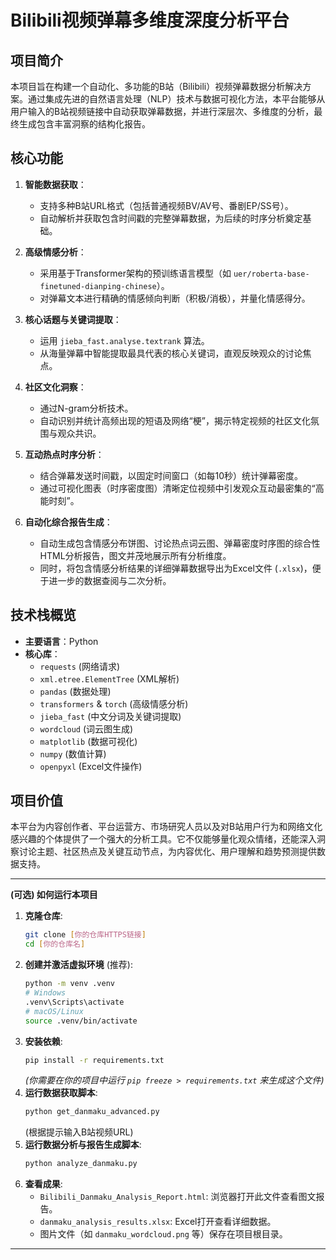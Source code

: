 # Bilibili视频弹幕多维度深度分析平台

## 项目简介

本项目旨在构建一个自动化、多功能的B站（Bilibili）视频弹幕数据分析解决方案。通过集成先进的自然语言处理（NLP）技术与数据可视化方法，本平台能够从用户输入的B站视频链接中自动获取弹幕数据，并进行深层次、多维度的分析，最终生成包含丰富洞察的结构化报告。

## 核心功能

1.  **智能数据获取**：
    * 支持多种B站URL格式（包括普通视频BV/AV号、番剧EP/SS号）。
    * 自动解析并获取包含时间戳的完整弹幕数据，为后续的时序分析奠定基础。

2.  **高级情感分析**：
    * 采用基于Transformer架构的预训练语言模型（如 `uer/roberta-base-finetuned-dianping-chinese`）。
    * 对弹幕文本进行精确的情感倾向判断（积极/消极），并量化情感得分。

3.  **核心话题与关键词提取**：
    * 运用 `jieba_fast.analyse.textrank` 算法。
    * 从海量弹幕中智能提取最具代表的核心关键词，直观反映观众的讨论焦点。

4.  **社区文化洞察**：
    * 通过N-gram分析技术。
    * 自动识别并统计高频出现的短语及网络“梗”，揭示特定视频的社区文化氛围与观众共识。

5.  **互动热点时序分析**：
    * 结合弹幕发送时间戳，以固定时间窗口（如每10秒）统计弹幕密度。
    * 通过可视化图表（时序密度图）清晰定位视频中引发观众互动最密集的“高能时刻”。

6.  **自动化综合报告生成**：
    * 自动生成包含情感分布饼图、讨论热点词云图、弹幕密度时序图的综合性HTML分析报告，图文并茂地展示所有分析维度。
    * 同时，将包含情感分析结果的详细弹幕数据导出为Excel文件 (`.xlsx`)，便于进一步的数据查阅与二次分析。

## 技术栈概览

* **主要语言**：Python
* **核心库**：
    * `requests` (网络请求)
    * `xml.etree.ElementTree` (XML解析)
    * `pandas` (数据处理)
    * `transformers` & `torch` (高级情感分析)
    * `jieba_fast` (中文分词及关键词提取)
    * `wordcloud` (词云图生成)
    * `matplotlib` (数据可视化)
    * `numpy` (数值计算)
    * `openpyxl` (Excel文件操作)

## 项目价值

本平台为内容创作者、平台运营方、市场研究人员以及对B站用户行为和网络文化感兴趣的个体提供了一个强大的分析工具。它不仅能够量化观众情绪，还能深入洞察讨论主题、社区热点及关键互动节点，为内容优化、用户理解和趋势预测提供数据支持。

---

**(可选) 如何运行本项目**

1.  **克隆仓库**:
    ```bash
    git clone [你的仓库HTTPS链接]
    cd [你的仓库名]
    ```
2.  **创建并激活虚拟环境** (推荐):
    ```bash
    python -m venv .venv
    # Windows
    .venv\Scripts\activate
    # macOS/Linux
    source .venv/bin/activate
    ```
3.  **安装依赖**:
    ```bash
    pip install -r requirements.txt
    ```
    *(你需要在你的项目中运行 `pip freeze > requirements.txt` 来生成这个文件)*
4.  **运行数据获取脚本**:
    ```bash
    python get_danmaku_advanced.py
    ```
    (根据提示输入B站视频URL)
5.  **运行数据分析与报告生成脚本**:
    ```bash
    python analyze_danmaku.py
    ```
6.  **查看成果**:
    * `Bilibili_Danmaku_Analysis_Report.html`: 浏览器打开此文件查看图文报告。
    * `danmaku_analysis_results.xlsx`: Excel打开查看详细数据。
    * 图片文件（如 `danmaku_wordcloud.png` 等）保存在项目根目录。

---
